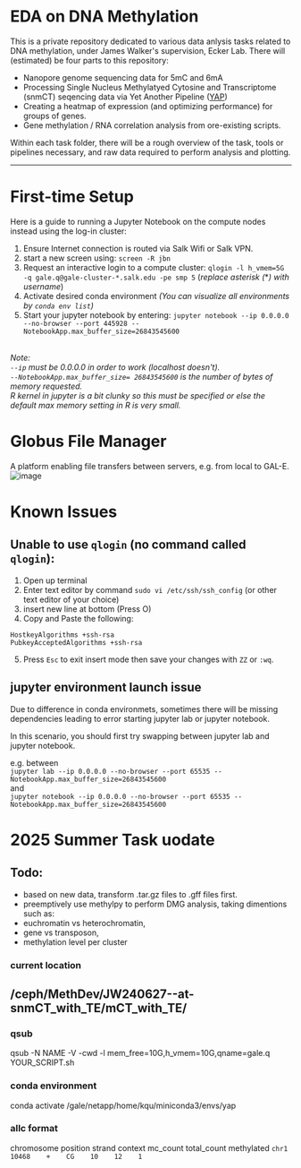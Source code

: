 # EDA on DNA Methylation
This is a private repository dedicated to various data anlysis tasks related to DNA methylation, under James Walker's supervision, Ecker Lab. There will (estimated) be four parts to this repository: 

- Nanopore genome sequencing data for 5mC and 6mA
- Processing Single Nucleus Methylatyed Cytosine and Transcriptome (snmCT) seqencing data via Yet Another Pipeline ([YAP](https://hq-1.gitbook.io/mc/))
- Creating a heatmap of expression (and optimizing performance) for groups of genes.
- Gene methylation / RNA correlation analysis from ore-existing scripts.

Within each task folder, there will be a rough overview of the task, tools or pipelines necessary, and raw data required to perform analysis and plotting. 

---
# First-time Setup 
Here is a guide to running a Jupyter Notebook on the compute nodes instead using the log-in cluster:

1. Ensure Internet connection is routed via Salk Wifi or Salk VPN.
2. start a new screen using:  `screen -R jbn`
3. Request an interactive login to a compute cluster: `qlogin -l h_vmem=5G -q gale.q@gale-cluster-*.salk.edu -pe smp 5` (*replace asterisk (***) with username*)
4. Activate desired conda environment
   *(You can visualize all environments by `conda env list`)*
5. Start your jupyter notebook by entering:  `jupyter notebook --ip 0.0.0.0 --no-browser --port 445928 --NotebookApp.max_buffer_size=26843545600`

\
*Note:\
`--ip` must be 0.0.0.0 in order to work (localhost doesn't).\
`--NotebookApp.max_buffer_size= 26843545600` is the number of bytes of memory requested.\
R kernel in jupyter is a bit clunky so this must be specified or else the default max memory setting in R is very small.*

# Globus File Manager
A platform enabling file transfers between servers, e.g. from local to GAL-E.
![image](https://github.com/kqu18/Ecker_Methylation_Analysis/assets/104349171/11b953ee-c54b-49b1-b115-679c0f512821)



# Known Issues

## Unable to use `qlogin` (no command called `qlogin`):

1. Open up terminal
2. Enter text editor by command `sudo vi /etc/ssh/ssh_config` (or other text editor of your choice)
3. insert new line at bottom (Press O)
4. Copy and Paste the following:
```
HostkeyAlgorithms +ssh-rsa
PubkeyAcceptedAlgorithms +ssh-rsa
```
5. Press `Esc` to exit insert mode then save your changes with `ZZ` or `:wq`.

## jupyter environment launch issue

Due to difference in conda environmets, sometimes there will be missing dependencies leading to error starting jupyter lab or jupyter notebook. 

In this scenario, you should first try swapping between jupyter lab and jupyter notebook. 

e.g. between \
`jupyter lab --ip 0.0.0.0 --no-browser --port 65535 --NotebookApp.max_buffer_size=26843545600` \
and \
`jupyter notebook --ip 0.0.0.0 --no-browser --port 65535 --NotebookApp.max_buffer_size=26843545600`


# 2025 Summer Task uodate
## Todo:
- based on new data, transform .tar.gz files to .gff files first.
- preemptively use methylpy to perform DMG analysis, taking dimentions such as:
- euchromatin vs heterochromatin,
- gene vs transposon,
- methylation level per cluster

### current location
/ceph/MethDev/JW240627--at-snmCT_with_TE/mCT_with_TE/
---


### qsub
qsub -N NAME -V -cwd -l mem_free=10G,h_vmem=10G,qname=gale.q YOUR_SCRIPT.sh

### conda environment
conda activate /gale/netapp/home/kqu/miniconda3/envs/yap

### allc format
chromosome    position    strand    context    mc_count    total_count    methylated
`chr1    10468    +    CG    10    12    1`



